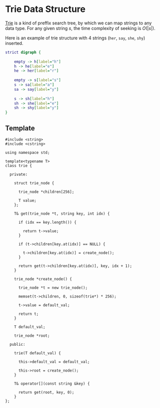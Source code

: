 # Trie Data Structure

[Trie](https://en.wikipedia.org/wiki/Trie) is a kind of preffix search tree,
by which we can map strings to any data type. For any given string $s$, the
time complexity of seeking is $O(|s|)$.

Here is an example of trie structure with 4 strings (`her`, `say`, `she`, `shy`)
inserted.

```dot
strict digraph {
    
    empty -> h[label="h"]
    h -> he[label="e"]
    he -> her[label="r"]
    
    empty -> s[label="s"]
    s -> sa[label="a"]
    sa -> say[label="y"]
    
    s -> sh[label="h"]
    sh -> she[label="e"]
    sh -> shy[label="y"]
}
```

## Template

```{c++}
#include <string>
#include <cstring>

using namespace std;

template<typename T>
class trie {

  private:

    struct trie_node {

      trie_node *children[256];

      T value;
    };

    T& get(trie_node *t, string key, int idx) {

      if (idx == key.length()) {

        return t->value;
      }

      if (t->children[key.at(idx)] == NULL) {

        t->children[key.at(idx)] = create_node();
      }

      return get(t->children[key.at(idx)], key, idx + 1);
    }

    trie_node *create_node() {

      trie_node *t = new trie_node();

      memset(t->children, 0, sizeof(trie*) * 256);

      t->value = default_val;

      return t;
    }
    
    T default_val;

    trie_node *root;

  public:

    trie(T default_val) {

      this->default_val = default_val;
    
      this->root = create_node();
    }

    T& operator[](const string &key) {

      return get(root, key, 0);
    }
};
```
